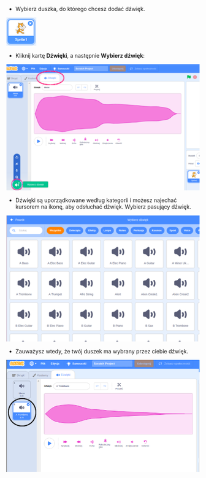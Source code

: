+ Wybierz duszka, do którego chcesz dodać dźwięk.

![duszek](images/sprite-select.png)

+ Kliknij kartę **Dźwięki**, a następnie **Wybierz dźwięk**:

![dźwięki i wybierz podświetlony dźwięk](images/import-sound.png)

+ Dźwięki są uporządkowane według kategorii i możesz najechać kursorem na ikonę, aby odsłuchać dźwięk. Wybierz pasujący dźwięk.

![menu dźwięków](images/choose-sound.png)

+ Zauważysz wtedy, że twój duszek ma wybrany przez ciebie dźwięk.

![nowy dźwięk pokazany na duszku](images/sound-imported.png)